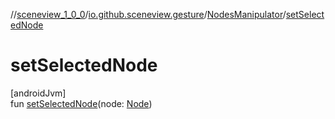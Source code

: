//[sceneview_1_0_0](../../../index.md)/[io.github.sceneview.gesture](../index.md)/[NodesManipulator](index.md)/[setSelectedNode](set-selected-node.md)

# setSelectedNode

[androidJvm]\
fun [setSelectedNode](set-selected-node.md)(node: [Node](../../io.github.sceneview.nodes/-node/index.md))
